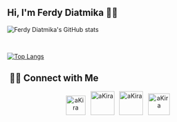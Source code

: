 <h2>Hi, I'm Ferdy Diatmika 👤👋</h2>
<!-- REAMDE_STATS -->

![Ferdy Diatmika's GitHub stats](https://github-readme-stats.vercel.app/api?username=ferdydiatmika&show_icons=true&theme=tokyonight)

</br> 
  
[![Top Langs](https://github-readme-stats.vercel.app/api/top-langs/?username=ferdydiatmika&layout=compact&text_color=daf7dc&bg_color=151515)](https://github.com/FerdyDiatmika/github-readme-stats)

<h2> 🤝🏻 Connect with Me </h2>

<div align="center">
&nbsp; <a href="https://ferdydiatmika.github.io/"><img text-align="center" alt="aKira" width="45px" src="https://img.icons8.com/dusk/80/globe-earth.png" /></a>
&nbsp; <a href="https://www.linkedin.com/in/made-ferdy-diatmika-47a5362a6/"><img text-align="center" alt="aKira" width="55px" src="https://img.icons8.com/plasticine/100/000000/linkedin.png" /></a>
&nbsp; <a href="https://instagram.com/ferdydiatmikaa"><img text-align="center" alt="aKira" width="55px" src="https://img.icons8.com/plasticine/100/000000/instagram-new.png" /></a>
&nbsp; <a href="https://discord.gg/5EYvXcfKA9"><img text-align="center" alt="aKira" width="50px" src="https://img.icons8.com/dusk/512/discord-logo.png" /></a>
</div>

<!-- END README -->

[website]: https://ferdydiatmika.github.io
[twitter]: https://twitter.com/ferdydiatmikaa
[linkedin]: https://www.linkedin.com/in/made-ferdy-diatmika-47a5362a6/
[instagram]: https://instagram.com/ferdydiatmikaa
